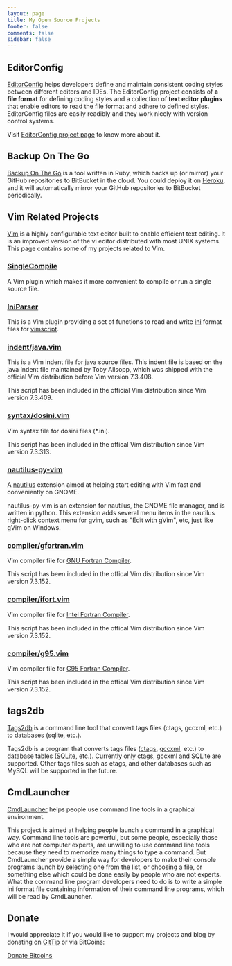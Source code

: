 ```yaml
---
layout: page
title: My Open Source Projects
footer: false
comments: false
sidebar: false
---
```


## EditorConfig

[EditorConfig][] helps developers define and maintain consistent coding styles
between different editors and IDEs. The EditorConfig project consists of **a
file format** for defining coding styles and a collection of **text editor
plugins** that enable editors to read the file format and adhere to defined
styles.  EditorConfig files are easily readibly and they work nicely with
version control systems.

Visit [EditorConfig project page][EditorConfig] to know more about it.

## Backup On The Go

[Backup On The Go][] is a tool written in Ruby, which backs up (or mirror) your
GitHub repositories to BitBucket in the cloud. You could deploy it on
[Heroku][],  and it will automatically mirror your GitHub repositories to
BitBucket periodically.

## Vim Related Projects

[Vim][] is a highly configurable text editor built to enable efficient text
editing. It is an improved version of the vi editor distributed with most UNIX
systems. This page contains some of my projects related to Vim.


### [SingleCompile][]

A Vim plugin which makes it more convenient to compile or run a single source
file.

### [IniParser][]

This is a Vim plugin providing a set of functions to read and write [ini][]
format files for [vimscript][].

### [indent/java.vim][]

This is a Vim indent file for java source files. This indent file is based
on the java indent file maintained by Toby Allsopp, which was shipped
with the official Vim distribution before Vim version 7.3.408.

This script has been included in the official Vim distribution since
Vim version 7.3.409.

### [syntax/dosini.vim][]

Vim syntax file for dosini files (\*.ini).

This script has been included in the offical Vim distribution since Vim version
7.3.313.

### [nautilus-py-vim][]

A [nautilus][] extension aimed at helping start editing with Vim fast and
conveniently on GNOME.

nautilus-py-vim is an extension for nautilus, the GNOME file manager, and is
written in python. This extension adds several menu items in the nautilus
right-click context menu for gvim, such as "Edit with gVim", etc, just like
gVim on Windows.

### [compiler/gfortran.vim][]

Vim compiler file for [GNU Fortran Compiler][].

This script has been included in the offical Vim distribution since Vim version
7.3.152.

### [compiler/ifort.vim][]

Vim compiler file for [Intel Fortran Compiler][].

This script has been included in the offical Vim distribution since Vim version
7.3.152.

### [compiler/g95.vim][]

Vim compiler file for [G95 Fortran Compiler][].

This script has been included in the offical Vim distribution since Vim version
7.3.152.

## tags2db

[Tags2db][tags2db] is a command line tool that convert tags files (ctags, gccxml,
etc.) to databases (sqlite, etc.).

Tags2db is a program that converts tags files ([ctags][], [gccxml][], etc.) to
database tables ([SQLite][], etc.). Currently only ctags, gccxml and SQLite
are supported. Other tags files such as etags, and other databases such as
MySQL will be supported in the future.

## CmdLauncher

[CmdLauncher][] helps people use command line tools in a graphical environment.

This project is aimed at helping people launch a command in a graphical way.
Command line tools are powerful, but some people, especially those who are not
computer experts, are unwilling to use command line tools because they need to
memorize many things to type a command. But CmdLauncher provide a simple way
for developers to make their console programs launch by selecting one from the
list, or choosing a file, or something else which could be done easily by
people who are not experts. What the command line program developers need to do
is to write a simple ini format file containing information of their command
line programs, which will be read by CmdLauncher.

## Donate

I would appreciate it if you would like to support my projects and blog by donating on [GitTip][] or via BitCoins:

<a class="coinbase-button" data-code="112e87a7b41c6fc00222a0fc62e56feb" data-button-style="donation_large" href="https://coinbase.com/checkouts/112e87a7b41c6fc00222a0fc62e56feb">Donate Bitcoins</a><script src="https://coinbase.com/assets/button.js" type="text/javascript"></script>

[Backup On The Go]: https://github.com/xuhdev/backup-on-the-go#readme
[CmdLauncher]: http://cmdlauncher.nongnu.org
[EditorConfig]: http://editorconfig.org
[G95 Fortran Compiler]: http://www.g95.org
[GNU Fortran Compiler]: http://gcc.gnu.org/wiki/GFortran
[GitTip]: https://www.gittip.com/xuhdev/
[Heroku]: https://www.heroku.com/
[IniParser]: http://www.vim.org/scripts/script.php?script_id=3434
[Intel Fortran Compiler]: http://software.intel.com/en-us/articles/intel-compilers
[SQLite]: http://www.sqlite.org
[SingleCompile]: http://www.topbug.net/SingleCompile
[Vim]: http://www.vim.org
[compiler/g95.vim]: http://www.vim.org/scripts/script.php?script_id=3492
[compiler/gfortran.vim]: http://www.vim.org/scripts/script.php?script_id=3496
[compiler/ifort.vim]: http://www.vim.org/scripts/script.php?script_id=3497
[ctags]: http://ctags.sf.net
[gccxml]: http://www.gccxml.org
[indent/java.vim]: http://www.vim.org/scripts/script.php?script_id=3899
[ini]: http://en.wikipedia.org/wiki/INI_file
[nautilus-py-vim]: http://xuhdev.bitbucket.org/nautilus-py-vim/nautilus-py-vim.html
[nautilus]: http://live.gnome.org/Nautilus
[syntax/dosini.vim]: http://www.vim.org/scripts/script.php?script_id=3747
[tags2db]: http://www.topbug.net/tags2db
[vimscript]: http://en.wikipedia.org/wiki/Vim_script
